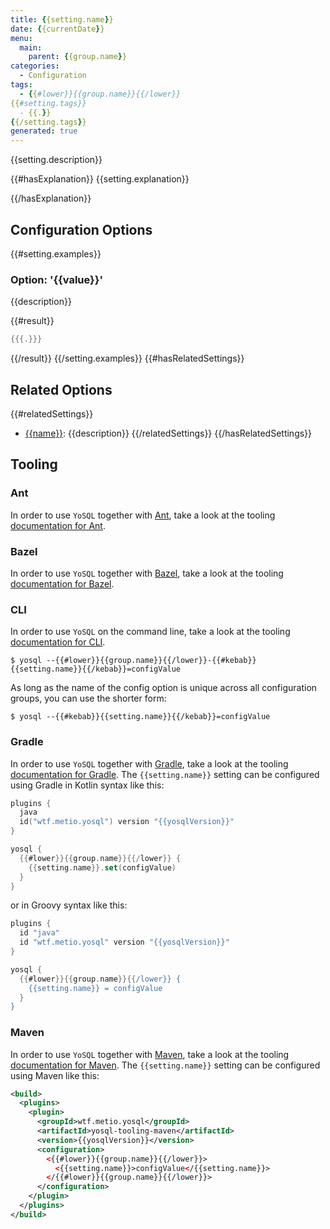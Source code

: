 ```yaml
---
title: {{setting.name}}
date: {{currentDate}}
menu:
  main:
    parent: {{group.name}}
categories:
  - Configuration
tags:
  - {{#lower}}{{group.name}}{{/lower}}
{{#setting.tags}}
  - {{.}}
{{/setting.tags}}
generated: true
---
```


{{setting.description}}

{{#hasExplanation}}
{{setting.explanation}}

{{/hasExplanation}}
## Configuration Options

{{#setting.examples}}
### Option: '{{value}}'

{{description}}

{{#result}}
```java
{{{.}}}
```

{{/result}}
{{/setting.examples}}
{{#hasRelatedSettings}}
## Related Options

{{#relatedSettings}}
- [{{name}}](../{{#lower}}{{name}}{{/lower}}/): {{description}}
{{/relatedSettings}}
{{/hasRelatedSettings}}

## Tooling

### Ant

In order to use `YoSQL` together with [Ant](https://ant.apache.org/), take a look at the tooling [documentation for Ant](/tooling/ant/).

### Bazel

In order to use `YoSQL` together with [Bazel](https://bazel.build/), take a look at the tooling [documentation for Bazel](/tooling/bazel/).

### CLI

In order to use `YoSQL` on the command line, take a look at the tooling [documentation for CLI](/tooling/cli/).

```console
$ yosql --{{#lower}}{{group.name}}{{/lower}}-{{#kebab}}{{setting.name}}{{/kebab}}=configValue
```

As long as the name of the config option is unique across all configuration groups, you can use the shorter form:

```console
$ yosql --{{#kebab}}{{setting.name}}{{/kebab}}=configValue
```

### Gradle

In order to use `YoSQL` together with [Gradle](https://gradle.org/), take a look at the tooling [documentation for Gradle](/tooling/gradle/). The `{{setting.name}}` setting can be configured using Gradle in Kotlin syntax like this:

```kotlin
plugins {
  java
  id("wtf.metio.yosql") version "{{yosqlVersion}}"
}

yosql {
  {{#lower}}{{group.name}}{{/lower}} {
    {{setting.name}}.set(configValue)
  }
}
```

or in Groovy syntax like this:

```groovy
plugins {
  id "java"
  id "wtf.metio.yosql" version "{{yosqlVersion}}"
}

yosql {
  {{#lower}}{{group.name}}{{/lower}} {
    {{setting.name}} = configValue
  }
}
```

### Maven

In order to use `YoSQL` together with [Maven](https://maven.apache.org/), take a look at the tooling [documentation for Maven](/tooling/maven/). The `{{setting.name}}` setting can be configured using Maven like this:

```xml
<build>
  <plugins>
    <plugin>
      <groupId>wtf.metio.yosql</groupId>
      <artifactId>yosql-tooling-maven</artifactId>
      <version>{{yosqlVersion}}</version>
      <configuration>
        <{{#lower}}{{group.name}}{{/lower}}>
          <{{setting.name}}>configValue</{{setting.name}}>
        </{{#lower}}{{group.name}}{{/lower}}>
      </configuration>
    </plugin>
  </plugins>
</build>
```
